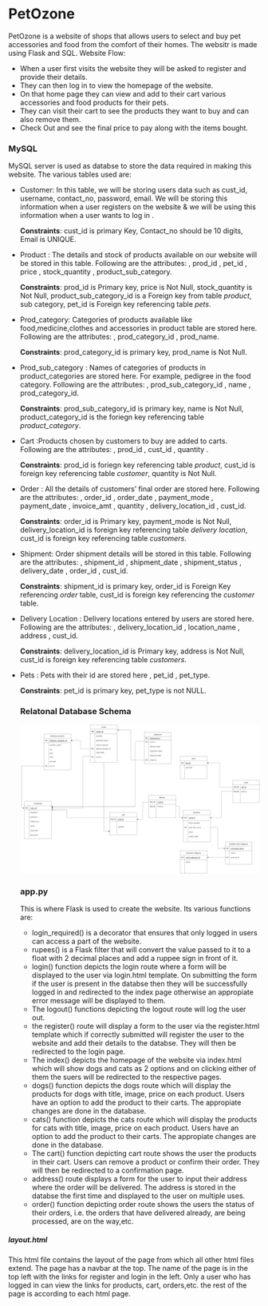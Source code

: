 # PetOzone
PetOzone is a website of shops that allows users to select and buy pet accessories and food from the comfort of their homes. The websitr is made using Flask and SQL.
Website Flow: 
- When a user first visits the website they will be asked to register and provide their details.
- They can then log in to view the homepage of the website. 
- On that home page they can view and add to their cart various accessories and food products for their pets. 
- They can visit their cart to see the products they want to buy and can also remove them.
- Check Out and see the final price to pay along with the items bought.

### MySQL
MySQL server is used as databse to store the data required in making this website. The various tables used are:
* Customer: In this table, we will be storing users data such as cust_id, username, contact_no, password, email. 
We will be storing this information when a user registers on the website & we will be using
this information when a user wants to log in . 

  **Constraints**:  cust_id is primary Key, Contact_no should be 10 digits, Email is UNIQUE. 

* Product : The details and stock of products available on our website will be stored in this table.
Following are the attributes:
, prod_id
, pet_id
, price 
, stock_quantity 
, product_sub_category.

  **Constraints**: prod_id is Primary key, price is Not Null, stock_quantity is Not Null, product_sub_category_id is a Foreign key from table *product*,                sub category, pet_id is Foreign key referencing table *pets*.

* Prod_category: Categories of  products available like food,medicine,clothes and accessories in product table are stored here. Following are the attributes:
, prod_category_id
, prod_name.

  **Constraints**: prod_category_id is primary key, 
prod_name is Not Null.

* Prod_sub_category : Names of categories of products in product_categories are stored here. For example, pedigree in the food category.
Following are the attributes:
, prod_sub_category_id
, name
, prod_category_id.

  **Constraints**: prod_sub_category_id is primary key, 
name is Not Null, product_category_id is the foriegn key referencing table *product_category*.

* Cart :Products chosen by customers to buy are added to carts. Following are the attributes:
, prod_id
, cust_id
, quantity .

  **Constraints**: prod_id is foriegn key referencing table *product*,
cust_id is foreign key referencing table *customer*,
quantity is Not Null.  

* Order : All the details of customers’ final order are stored here.
Following are the attributes:
, order_id
, order_date
, payment_mode
, payment_date
, invoice_amt
, quantity
, delivery_location_id
, cust_id.

  **Constraints**:  order_id is Primary key, payment_mode is Not Null, delivery_location_id is foreign key referencing table *delivery location*, cust_id is foreign
    key referencing table *customers*.

* Shipment: Order shipment details will be stored in this table. Following are the attributes:
, shipment_id
, shipment_date
, shipment_status
, delivery_date
, order_id
, cust_id.

  **Constraints**:  shipment_id is primary key, order_id is Foreign Key referencing *order* table, cust_id is foreign key referencing the *customer* table.

* Delivery Location : Delivery locations entered by users are stored here. Following are the attributes:
, delivery_location_id
, location_name
, address 
, cust_id.

  **Constraints**: delivery_location_id is Primary key, address is Not Null, cust_id is foreign key referencing table *customers*.

* Pets : Pets with their id are stored here
, pet_id
, pet_type.

  **Constraints**: pet_id is primary key, pet_type is not NULL.
  
  ### Relatonal Database Schema
  ![Relational Database schema](./Relational_Schema.png)
  
  ### app.py
  This is where Flask is used to create the website. Its various functions are:
  * login_required() is a decorator that ensures that only logged in users can access a part of the website.
  * rupees() is a Flask filter that will convert the value passed to it to a float with 2 decimal places and add a ruppee sign in front of it.
  * login() function depicts the login route where a form will be displayed to the user via login.html template. On submitting the form if the user is present in the databse then they will be successfully logged in and redirected to the index page otherwise an appropiate error message will be displayed to them.
  * The logout() functions depicting the logout route will log the user out.
  * the register() route will display a form to the user via the register.html template which if correctly submitted will register the user to the website and add their details to the databse. They will then be redirected to the login page.
  * The index() depicts the homepage of the website via index.html which will show dogs and cats as 2 options and on clicking either of them the suers will be redirected to the respective pages.
  * dogs() function depicts the dogs route which will display the products for dogs with title, image, price on each product. Users have an option to add the product to their carts. The appropiate changes are done in the database.
  * cats() function depicts the cats route which will display the products for cats with title, image, price on each product. Users have an option to add the product to their carts. The appropiate changes are done in the database.
  * The cart() function depicting cart route shows the user the products in their cart. Users can remove a product or confirm their order. They will then be redirected to a confirmation page.
  * address() route displays a form for the user to input their address where the order will be delivered. The address is stored in the databse the first time and displayed to the user on multiple uses.
  * order() function depicting order route shows the users the status of their orders, i.e. the orders that have delivered already, are being processed, are on the way,etc.

##### layout.html
This html file contains the layout of the page from which all other html files extend. The page has a navbar at the top. The name of the page is in the top left with the links for register and login in the left. Only a user who has logged in can view the links for products, cart, orders,etc. the rest of the page is according to each html page.
